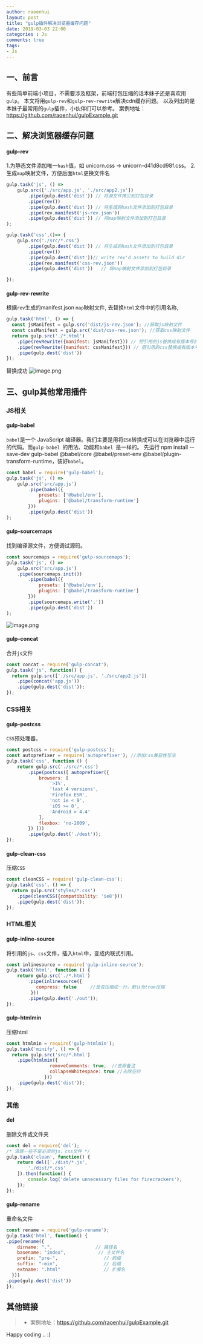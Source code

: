 ```yaml
---
author: raoenhui
layout: post
title: "gulp插件解决浏览器缓存问题"
date: 2019-03-03 22:00
categories : Js
comments: true
tags:
- Js
---
```


## 一、前言
有些简单前端小项目，不需要涉及框架，前端打包压缩的话本妹子还是喜欢用`gulp`。
本文将用`gulp-rev`和`gulp-rev-rewrite`解决cdn缓存问题。
以及列出的是本妹子最常用的`gulp`插件，小伙伴们可以参考。
案例地址：https://github.com/raoenhui/gulpExample.git

## 二、解决浏览器缓存问题
#### gulp-rev
1.为静态文件添加唯一`hash`值，如 unicorn.css → unicorn-d41d8cd98f.css。
2.生成`map`映射文件，方便后面`html`更换文件名
```javascript
gulp.task('js', () =>
    gulp.src(['./src/app.js', './src/app2.js'])
        .pipe(gulp.dest('dist')) // 将源文件拷贝到打包目录
        .pipe(rev())  
        .pipe(gulp.dest('dist')) // 将生成的hash文件添加到打包目录
        .pipe(rev.manifest('js-rev.json'))
        .pipe(gulp.dest('dist')) // 将map映射文件添加到打包目录
);

gulp.task('css',()=> {
    gulp.src('./src/*.css')
        .pipe(gulp.dest('dist')) // 将生成的hash文件添加到打包目录
        .pipe(rev())
        .pipe(gulp.dest('dist'))// write rev'd assets to build dir
        .pipe(rev.manifest('css-rev.json'))
        .pipe(gulp.dest('dist'))   // 将map映射文件添加到打包目录

});
```
#### gulp-rev-rewrite
根据`rev`生成的manifest.json `map`映射文件, 去替换`html`文件中的引用名称, 
```javascript
gulp.task('html', () => {
  const jsManifest = gulp.src('dist/js-rev.json'); //获取js映射文件
  const cssManifest = gulp.src('dist/css-rev.json'); //获取css映射文件
  return gulp.src('./*.html')
    .pipe(revRewrite({manifest: jsManifest})) // 把引用的js替换成有版本号的名字
    .pipe(revRewrite({manifest: cssManifest})) // 把引用的css替换成有版本号的名字
    .pipe(gulp.dest('dist'))
});
```
替换成功
![image.png](https://upload-images.jianshu.io/upload_images/9902136-e644255241b5f9ea.png?imageMogr2/auto-orient/strip%7CimageView2/2/w/1240)


## 三、gulp其他常用插件
### JS相关
#### gulp-babel 
`babel`是一个 JavaScript 编译器。我们主要是用将`ES6`转换成可以在浏览器中运行的代码。而`gulp-babel `的用法、功能和`babel `是一样的。
先运行 npm install --save-dev gulp-babel @babel/core @babel/preset-env  @babel/plugin-transform-runtime，装好`babel`。
```javascript
const babel = require('gulp-babel');
gulp.task('js', () =>
    gulp.src('src/app.js')
        .pipe(babel({
            presets: ['@babel/env'], 
            plugins: ['@babel/transform-runtime']
        }))
        .pipe(gulp.dest('dist'))
);
```
#### gulp-sourcemaps 
找到编译源文件，方便调试源码。
```javascript
const sourcemaps = require('gulp-sourcemaps');
gulp.task('js', () =>
    gulp.src('src/app.js')
    .pipe(sourcemaps.init())
        .pipe(babel({
            presets: ['@babel/env'], 
            plugins: ['@babel/transform-runtime']
        }))
        .pipe(sourcemaps.write('.'))
        .pipe(gulp.dest('dist'))
);
```
![image.png](https://upload-images.jianshu.io/upload_images/9902136-3477f46bd1901a19.png?imageMogr2/auto-orient/strip%7CimageView2/2/w/1240)
#### gulp-concat
合并`js`文件
```javascript 
const concat = require('gulp-concat');
gulp.task('js', function() {
  return gulp.src(['./src/app.js', './src/app2.js'])
    .pipe(concat('app.js'))
    .pipe(gulp.dest('dist'));
});             
```

### CSS相关
#### gulp-postcss
`CSS`预处理器。
```javascript
const postcss = require('gulp-postcss');
const autoprefixer = require('autoprefixer'); //添加css兼容性写法
gulp.task('css', function () {
    return gulp.src('./src/*.css')
        .pipe(postcss([ autoprefixer({
            browsers: [
                '>1%',
                'last 4 versions',
                'Firefox ESR',
                'not ie < 9', 
                'iOS >= 8',
                'Android > 4.4'
            ],
            flexbox: 'no-2009',
        }) ]))
        .pipe(gulp.dest('./dest'));
});
```
#### gulp-clean-css
压缩`CSS`
```javascript
const cleanCSS = require('gulp-clean-css');
gulp.task('css', () => {
  return gulp.src('styles/*.css')
    .pipe(cleanCSS({compatibility: 'ie8'}))
    .pipe(gulp.dest('dist'));
});
```
### HTML相关
#### gulp-inline-source
将引用的`js`、`css`文件，插入`html`中，变成内联式引用。
```javascript
const inlinesource = require('gulp-inline-source');
gulp.task('html', function () {
    return gulp.src('./*.html')
        .pipe(inlinesource({
           compress: false     //是否压缩成一行，默认为true压缩
         }))
        .pipe(gulp.dest('./out'));
});
```
#### gulp-htmlmin
压缩html
```javascript          
const htmlmin = require('gulp-htmlmin');
gulp.task('minify', () => {
  return gulp.src('src/*.html')
    .pipe(htmlmin({
                removeComments: true,  //去除备注
                collapseWhitespace: true //去除空白
              }))
    .pipe(gulp.dest('dist'));
});    
```

### 其他
#### del 
删除文件或文件夹
```javascript
const del = require('del');
/* 清理一些不是必须的js，css文件 */
gulp.task('clean', function() {
    return del(['./dist/*.js',
        './dist/*.css'
    ]).then(function() {
        console.log('delete unnecessary files for firecrackers');
    });
});
```
#### gulp-rename
重命名文件
```javascript
const rename = require('gulp-rename');
gulp.task('html', function() {
.pipe(rename({
    dirname: ".",                // 路径名
    basename: "index",            // 主文件名
    prefix: "pre-",                 // 前缀
    suffix: "-min",                 // 后缀
    extname: ".html"                // 扩展名
  }))
.pipe(gulp.dest('dist'))
});
```


## 其他链接
> * 案例地址：https://github.com/raoenhui/gulpExample.git

Happy coding .. :)